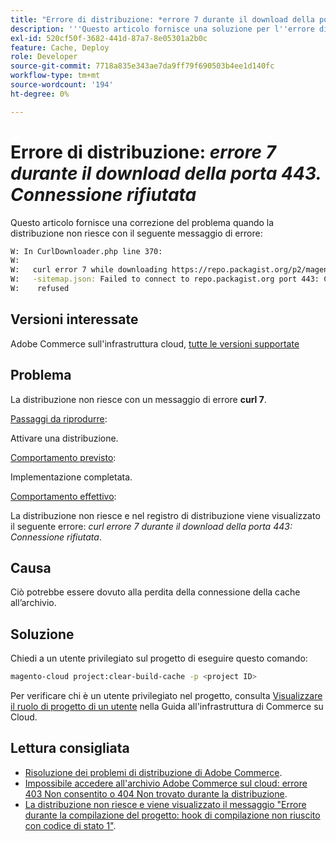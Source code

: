 ```yaml
---
title: "Errore di distribuzione: *errore 7 durante il download della porta 443. Connessione rifiutata*"
description: '''Questo articolo fornisce una soluzione per l''errore di distribuzione: *"errore 7 durante il download di ... porta 443: connessione rifiutata"*.'''
exl-id: 520cf50f-3682-441d-87a7-8e05301a2b0c
feature: Cache, Deploy
role: Developer
source-git-commit: 7718a835e343ae7da9ff79f690503b4ee1d140fc
workflow-type: tm+mt
source-wordcount: '194'
ht-degree: 0%

---
```


# Errore di distribuzione: *errore 7 durante il download della porta 443. Connessione rifiutata*

Questo articolo fornisce una correzione del problema quando la distribuzione non riesce con il seguente messaggio di errore:

```bash
W: In CurlDownloader.php line 370:
W:
W:   curl error 7 while downloading https://repo.packagist.org/p2/magento/module
W:   -sitemap.json: Failed to connect to repo.packagist.org port 443: Connection
W:    refused
```

## Versioni interessate

Adobe Commerce sull&#39;infrastruttura cloud, [tutte le versioni supportate](https://www.adobe.com/content/dam/cc/en/legal/terms/enterprise/pdfs/Adobe-Commerce-Software-Lifecycle-Policy.pdf)

## Problema

La distribuzione non riesce con un messaggio di errore **curl 7**.

<u>Passaggi da riprodurre</u>:

Attivare una distribuzione.

<u>Comportamento previsto</u>:

Implementazione completata.

<u>Comportamento effettivo</u>:

La distribuzione non riesce e nel registro di distribuzione viene visualizzato il seguente errore: *curl errore 7 durante il download della porta 443: Connessione rifiutata*.

## Causa

Ciò potrebbe essere dovuto alla perdita della connessione della cache all’archivio.

## Soluzione

Chiedi a un utente privilegiato sul progetto di eseguire questo comando:

```bash
magento-cloud project:clear-build-cache -p <project ID>
```

Per verificare chi è un utente privilegiato nel progetto, consulta [Visualizzare il ruolo di progetto di un utente](/docs/commerce-cloud-service/user-guide/project/user-access.html?lang=en#view-a-user’s-project-role) nella Guida all&#39;infrastruttura di Commerce su Cloud.

## Lettura consigliata

* [Risoluzione dei problemi di distribuzione di Adobe Commerce](/docs/commerce-knowledge-base/kb/troubleshooting/deployment/magento-deployment-troubleshooter.html).
* [Impossibile accedere all&#39;archivio Adobe Commerce sul cloud: errore 403 Non consentito o 404 Non trovato durante la distribuzione](/docs/commerce-knowledge-base/kb/troubleshooting/deployment/magento-commerce-cloud-repo-could-not-be-accessed-403-forbidden-or-404-not-found-error-when-deploying.html).
* [La distribuzione non riesce e viene visualizzato il messaggio &quot;Errore durante la compilazione del progetto: hook di compilazione non riuscito con codice di stato 1&quot;](/docs/commerce-knowledge-base/kb/troubleshooting/deployment/deployment-fails-with-error-building-project-the-build-hook-failed-with-status-code-1.html).

